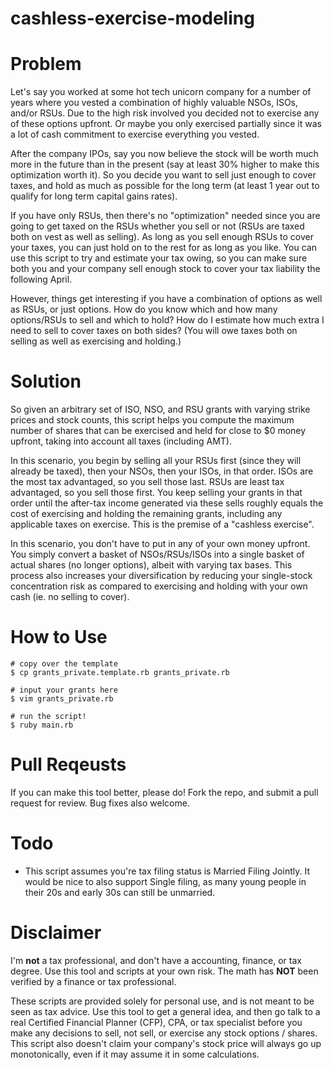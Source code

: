 # cashless-exercise-modeling

# Problem

Let's say you worked at some hot tech unicorn company for a number of years where you vested a combination of highly valuable NSOs, ISOs, and/or RSUs. Due to the high risk involved you decided not to exercise any of these options upfront. Or maybe you only exercised partially since it was a lot of cash commitment to exercise everything you vested.

After the company IPOs, say you now believe the stock will be worth much more in the future than in the present (say at least 30% higher to make this optimization worth it). So you decide you want to sell just enough to cover taxes, and hold as much as possible for the long term (at least 1 year out to qualify for long term capital gains rates).

If you have only RSUs, then there's no "optimization" needed since you are going to get taxed on the RSUs whether you sell or not (RSUs are taxed both on vest as well as selling). As long as you sell enough RSUs to cover your taxes, you can just hold on to the rest for as long as you like. You can use this script to try and estimate your tax owing, so you can make sure both you and your company sell enough stock to cover your tax liability the following April.

However, things get interesting if you have a combination of options as well as RSUs, or just options. How do you know which and how many options/RSUs to sell and which to hold? How do I estimate how much extra I need to sell to cover taxes on both sides? (You will owe taxes both on selling as well as exercising and holding.)


# Solution

So given an arbitrary set of ISO, NSO, and RSU grants with varying strike prices and stock counts, this script helps you compute the maximum number of shares that can be exercised and held for close to $0 money upfront, taking into account all taxes (including AMT).

In this scenario, you begin by selling all your RSUs first (since they will already be taxed), then your NSOs, then your ISOs, in that order. ISOs are the most tax advantaged, so you sell those last. RSUs are least tax advantaged, so you sell those first. You keep selling your grants in that order until the after-tax income generated via these sells roughly equals the cost of exercising and holding the remaining grants, including any applicable taxes on exercise. This is the premise of a "cashless exercise".

In this scenario, you don't have to put in any of your own money upfront. You simply convert a basket of NSOs/RSUs/ISOs into a single basket of actual shares (no longer options), albeit with varying tax bases. This process also increases your diversification by reducing your single-stock concentration risk as compared to exercising and holding with your own cash (ie. no selling to cover).

# How to Use

    # copy over the template
    $ cp grants_private.template.rb grants_private.rb

    # input your grants here
    $ vim grants_private.rb

    # run the script!
    $ ruby main.rb


# Pull Reqeusts

If you can make this tool better, please do! Fork the repo, and submit a pull request for review. Bug fixes also welcome.


# Todo

 * This script assumes you're tax filing status is Married Filing Jointly. It would be nice to also support Single filing, as many young people in their 20s and early 30s can still be unmarried.

# Disclaimer

I'm **not** a tax professional, and don't have a accounting, finance, or tax degree. Use this tool and scripts at your own risk. The math has **NOT** been verified by a finance or tax professional.

These scripts are provided solely for personal use, and is not meant to be seen as tax advice. Use this tool to get a general idea, and then go talk to a real Certified Financial Planner (CFP), CPA, or tax specialist before you make any decisions to sell, not sell, or exercise any stock options / shares. This script also doesn't claim your company's stock price will always go up monotonically, even if it may assume it in some calculations.